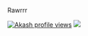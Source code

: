 Rawrrr

[![Akash profile views](https://u8views.com/api/v1/github/profiles/137357824/views/day-week-month-total-count.svg)](https://u8views.com/github/AkashFiji)
<a href="https://u8views.com/github/AkashFiji"><img src="https://u8views.com/api/v1/github/profiles/137357824/views/day-week-month-total-count.svg"></a>
<!---
AkashFiji/AkashFiji is a ✨ special ✨ repository because its `README.md` (this file) appears on your GitHub profile.
You can click the Preview link to take a look at your changes.
--->
